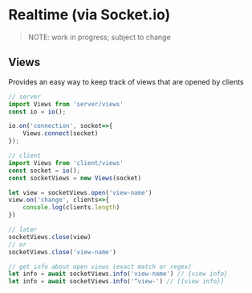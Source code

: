 Realtime (via Socket.io)
=========================

>NOTE: work in progress; subject to change

## Views
Provides an easy way to keep track of views that are opened by clients

```js
// server
import Views from 'server/views'
const io = io();

io.on('connection', socket=>{
    Views.connect(socket)
});
```

```js
// client
import Views from 'client/views'
const socket = io();
const socketViews = new Views(socket)

let view = socketViews.open('view-name')
view.on('change', clients=>{
    console.log(clients.length)
})

// later
socketViews.close(view)
// or
socketViews.close('view-name')

// get info about open views (exact match or regex)
let info = await socketViews.info('view-name') // {view info}
let info = await socketViews.info('^view-') // [{view info}]
```